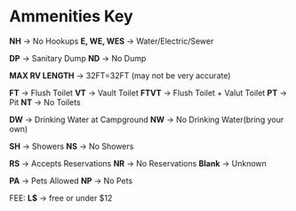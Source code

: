 
**Ammenities Key**
====================================================


**NH** -> No Hookups
**E, WE, WES** -> Water/Electric/Sewer


**DP** -> Sanitary Dump
**ND** -> No Dump

**MAX RV LENGTH** -> 32FT=32FT (may not be very accurate)


**FT** -> Flush Toilet
**VT** -> Vault Toilet
**FTVT** -> Flush Toilet + Valut Toilet
**PT** -> Pit
**NT** -> No Toilets

**DW** -> Drinking Water at Campground
**NW** -> No Drinking Water(bring your own)


**SH** -> Showers
**NS** -> No Showers

**RS** -> Accepts Reservations
**NR** -> No Reservations
**Blank** -> Unknown 


**PA** -> Pets Allowed
**NP** -> No Pets

FEE:
**L$** -> free or under $12


